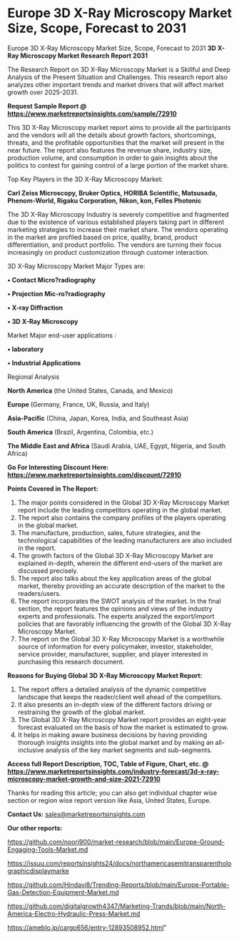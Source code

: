 # Europe 3D X-Ray Microscopy Market Size, Scope, Forecast to 2031
 Europe 3D X-Ray Microscopy Market Size, Scope, Forecast to 2031
<strong>3D X-Ray Microscopy Market Research Report 2031</strong>

The Research Report on 3D X-Ray Microscopy Market is a Skillful and Deep Analysis of the Present Situation and Challenges. This research report also analyzes other important trends and market drivers that will affect market growth over 2025-2031.

<strong>Request Sample Report @ <a href=https://www.marketreportsinsights.com/sample/72910>https://www.marketreportsinsights.com/sample/72910</a></strong>

This 3D X-Ray Microscopy market report aims to provide all the participants and the vendors will all the details about growth factors, shortcomings, threats, and the profitable opportunities that the market will present in the near future. The report also features the revenue share, industry size, production volume, and consumption in order to gain insights about the politics to contest for gaining control of a large portion of the market share.

Top Key Players in the 3D X-Ray Microscopy Market:

<strong>Carl Zeiss Microscopy, Bruker Optics, HORIBA Scientific, Matsusada, Phenom-World, Rigaku Corporation, Nikon, kon, Felles Photonic</strong>

The 3D X-Ray Microscopy Industry is severely competitive and fragmented due to the existence of various established players taking part in different marketing strategies to increase their market share. The vendors operating in the market are profiled based on price, quality, brand, product differentiation, and product portfolio. The vendors are turning their focus increasingly on product customization through customer interaction.

3D X-Ray Microscopy Market Major Types are:

<strong>• Contact Micro?radiography

• Projection Mic-ro?radiography

• X-ray Diffraction

• 3D X-Ray Microscopy</strong>

Market Major end-user applications :

<strong>• laboratory

• Industrial Applications</strong>

Regional Analysis

</u><strong><b>North America</b></strong> (the United States, Canada, and Mexico)

<strong><b>Europe </b></strong>(Germany, France, UK, Russia, and Italy)

<strong><b>Asia-Pacific</b></strong> (China, Japan, Korea, India, and Southeast Asia)

<strong><b>South America</b></strong> (Brazil, Argentina, Colombia, etc.)

<strong><b>The Middle East and Africa</b></strong> (Saudi Arabia, UAE, Egypt, Nigeria, and South Africa)

<strong>Go For Interesting Discount Here: <a href=https://www.marketreportsinsights.com/discount/72910>https://www.marketreportsinsights.com/discount/72910</a></strong>

<strong>Points Covered in The Report:</strong>
<ol>
  <li>The major points considered in the Global 3D X-Ray Microscopy Market report include the leading competitors operating in the global market.</li>
  <li>The report also contains the company profiles of the players operating in the global market.</li>
  <li>The manufacture, production, sales, future strategies, and the technological capabilities of the leading manufacturers are also included in the report.</li>
  <li>The growth factors of the Global 3D X-Ray Microscopy Market are explained in-depth, wherein the different end-users of the market are discussed precisely.</li>
  <li>The report also talks about the key application areas of the global market, thereby providing an accurate description of the market to the readers/users.</li>
  <li>The report incorporates the SWOT analysis of the market. In the final section, the report features the opinions and views of the industry experts and professionals. The experts analyzed the export/import policies that are favorably influencing the growth of the Global 3D X-Ray Microscopy Market.</li>
  <li>The report on the Global 3D X-Ray Microscopy Market is a worthwhile source of information for every policymaker, investor, stakeholder, service provider, manufacturer, supplier, and player interested in purchasing this research document.</li>
</ol>
<strong>Reasons for Buying Global 3D X-Ray Microscopy Market Report:</strong>

<ol>
  <li>The report offers a detailed analysis of the dynamic competitive landscape that keeps the reader/client well ahead of the competitors.</li>
  <li>It also presents an in-depth view of the different factors driving or restraining the growth of the global market.</li>
  <li>The Global 3D X-Ray Microscopy Market report provides an eight-year forecast evaluated on the basis of how the market is estimated to grow.</li>
  <li>It helps in making aware business decisions by having providing thorough insights insights into the global market and by making an all-inclusive analysis of the key market segments and sub-segments.</li>
</ol>
<strong>Access full Report Description, TOC, Table of Figure, Chart, etc. @ <a href=https://www.marketreportsinsights.com/industry-forecast/3d-x-ray-microscopy-market-growth-and-size-2021-72910>https://www.marketreportsinsights.com/industry-forecast/3d-x-ray-microscopy-market-growth-and-size-2021-72910</a></strong>


Thanks for reading this article; you can also get individual chapter wise section or region wise report version like Asia, United States, Europe.

<strong>Contact Us:</strong>
sales@marketreportsinsights.com

<strong>Our other reports:</strong>

<a href=https://github.com/noori900/market-research/blob/main/Europe-Ground-Engaging-Tools-Market.md>https://github.com/noori900/market-research/blob/main/Europe-Ground-Engaging-Tools-Market.md</a>

<a href=https://issuu.com/reportsinsights24/docs/northamericasemitransparentholographicdisplaymarke>https://issuu.com/reportsinsights24/docs/northamericasemitransparentholographicdisplaymarke</a>

<a href=https://github.com/Hindavi8/Trending-Reports/blob/main/Europe-Portable-Gas-Detection-Equipment-Market.md>https://github.com/Hindavi8/Trending-Reports/blob/main/Europe-Portable-Gas-Detection-Equipment-Market.md</a>

<a href=https://github.com/digitalgrowth4347/Marketing-Trands/blob/main/North-America-Electro-Hydraulic-Press-Market.md>https://github.com/digitalgrowth4347/Marketing-Trands/blob/main/North-America-Electro-Hydraulic-Press-Market.md</a>

<a href=https://ameblo.jp/cargo656/entry-12893508952.html>https://ameblo.jp/cargo656/entry-12893508952.html</a>"

